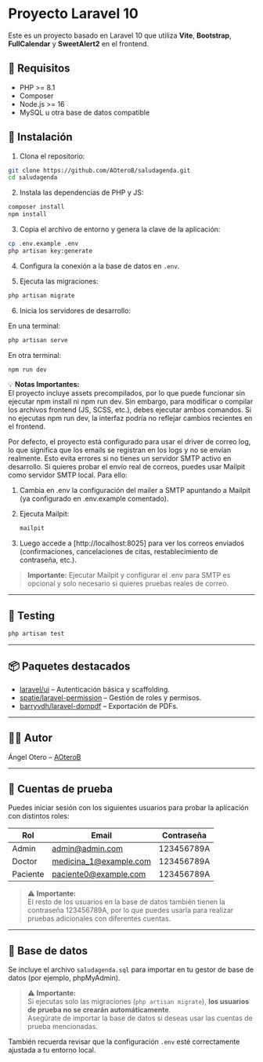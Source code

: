 # Proyecto Laravel 10

Este es un proyecto basado en Laravel 10 que utiliza **Vite**, **Bootstrap**, **FullCalendar** y **SweetAlert2** en el frontend.

## 🧰 Requisitos

- PHP >= 8.1
- Composer
- Node.js >= 16
- MySQL u otra base de datos compatible

## 🚀 Instalación

1. Clona el repositorio:

```bash
git clone https://github.com/AOteroB/saludagenda.git
cd saludagenda
```

2. Instala las dependencias de PHP y JS:

```bash
composer install
npm install
```

3. Copia el archivo de entorno y genera la clave de la aplicación:

```bash
cp .env.example .env
php artisan key:generate
```

4. Configura la conexión a la base de datos en `.env`.

5. Ejecuta las migraciones:

```bash
php artisan migrate
```

6. Inicia los servidores de desarrollo:

En una terminal:

```bash
php artisan serve
```

En otra terminal:

```bash
npm run dev
```

💡 **Notas Importantes:**  
El proyecto incluye assets precompilados, por lo que puede funcionar sin ejecutar npm install ni npm run dev.
Sin embargo, para modificar o compilar los archivos frontend (JS, SCSS, etc.), debes ejecutar ambos comandos.
Si no ejecutas npm run dev, la interfaz podría no reflejar cambios recientes en el frontend.

Por defecto, el proyecto está configurado para usar el driver de correo log, lo que significa que los emails se registran en los logs y no se envían realmente. Esto evita errores si no tienes un servidor SMTP activo en desarrollo.
Si quieres probar el envío real de correos, puedes usar Mailpit como servidor SMTP local. Para ello:

1. Cambia en .env la configuración del mailer a SMTP apuntando a Mailpit (ya configurado en .env.example comentado).

2. Ejecuta Mailpit:

    ```bash
    mailpit
    ```
3. Luego accede a [http://localhost:8025] para ver los correos enviados (confirmaciones, cancelaciones de citas, restablecimiento de contraseña, etc.).

> **Importante:**
> Ejecutar Mailpit y configurar el .env para SMTP es opcional y solo necesario si quieres pruebas reales de correo.

---

## 🧪 Testing

```bash
php artisan test
```
---

## 📦 Paquetes destacados

- [laravel/ui](https://github.com/laravel/ui) – Autenticación básica y scaffolding.
- [spatie/laravel-permission](https://spatie.be/docs/laravel-permission) – Gestión de roles y permisos.
- [barryvdh/laravel-dompdf](https://github.com/barryvdh/laravel-dompdf) – Exportación de PDFs.

---

## 🧑‍💻 Autor

Ángel Otero – [AOteroB](https://github.com/AOteroB)

---

## 🧪 Cuentas de prueba

Puedes iniciar sesión con los siguientes usuarios para probar la aplicación con distintos roles:

| Rol      | Email                     | Contraseña   |
|----------|---------------------------|--------------|
| Admin    | admin@admin.com           | 123456789A   |
| Doctor   | medicina_1@example.com    | 123456789A   |
| Paciente | paciente0@example.com     | 123456789A   |

> ⚠️ **Importante:**  
> El resto de los usuarios en la base de datos también tienen la contraseña 123456789A, por lo que puedes usarla para realizar pruebas adicionales con diferentes cuentas.

---

## 📂 Base de datos

Se incluye el archivo `saludagenda.sql` para importar en tu gestor de base de datos (por ejemplo, phpMyAdmin).

> ⚠️ **Importante:**  
> Si ejecutas solo las migraciones (`php artisan migrate`), **los usuarios de prueba no se crearán automáticamente**.  
> Asegúrate de importar la base de datos si deseas usar las cuentas de prueba mencionadas.

También recuerda revisar que la configuración `.env` esté correctamente ajustada a tu entorno local.